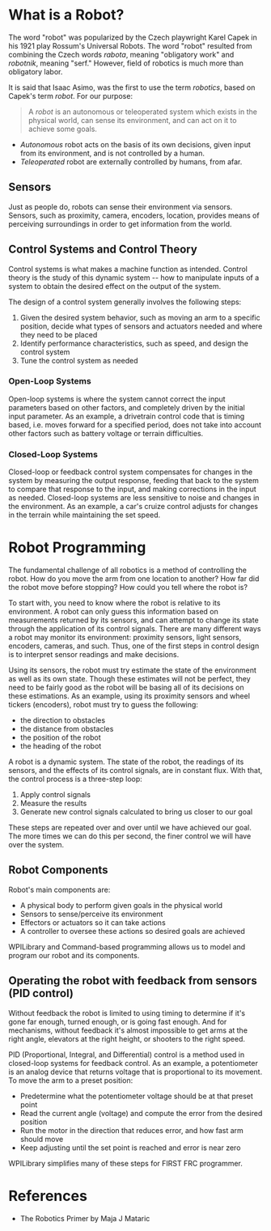# What is a Robot?
The word "robot" was popularized by the Czech playwright Karel Capek in his 1921
play Rossum's Universal Robots. The word "robot" resulted from combining the
Czech words _rabota_, meaning "obligatory work" and _robotnik_, meaning "serf."
However, field of robotics is much more than obligatory labor.

It is said that Isaac Asimo, was the first to use the term _robotics_, based on Capek's term _robot_. For our purpose:

> A _robot_ is an autonomous or teleoperated system which exists in the physical
> world, can sense its environment, and can act on it to achieve some goals.

- _Autonomous_ robot acts on the basis of its own decisions, given input
from its environment, and is not controlled by a human.
- _Teleoperated_ robot are externally controlled by humans, from afar.

## Sensors
Just as people do, robots can sense their environment via sensors. Sensors, such as proximity, camera, encoders, location, provides means of perceiving surroundings in order to get information from the world.

## Control Systems and Control Theory
Control systems is what makes a machine function as intended.
Control theory is the study of this dynamic system -- how to manipulate inputs of a system to obtain the desired effect on the output of the system.

The design of a control system generally involves the following steps:
1. Given the desired system behavior, such as moving an arm to a specific position, decide what types of sensors and actuators needed and where they need to be placed
2. Identify performance characteristics, such as speed, and design the control system
3. Tune the control system as needed

### Open-Loop Systems
Open-loop systems is where the system cannot correct the input parameters based on other factors, and completely driven by the initial input parameter. As an example, a drivetrain control code that is timing based, i.e. moves forward for a specified period, does not take into account other factors such as battery voltage or terrain difficulties.

### Closed-Loop Systems
Closed-loop or feedback control system compensates for changes in the system by measuring the output response, feeding that back to the system to compare that response to the input, and making corrections in the input as needed. Closed-loop systems are less sensitive to noise and changes in the environment. As an example, a car's cruize control adjusts for changes in the terrain while maintaining the set speed.

# Robot Programming
The fundamental challenge of all robotics is a method of controlling the robot.
How do you move the arm from one location to another? How far did the robot move
before stopping? How could you tell where the robot is?

To start with, you need to know where the robot is relative to its environment.
A robot can only guess this information based on measurements returned by its
sensors, and can attempt to change its state through the application of its
control signals. There are many different ways a robot may monitor its
environment: proximity sensors, light sensors, encoders, cameras, and such.
Thus, one of the first steps in control design is to interpret sensor readings
and make decisions.

Using its sensors, the robot must try estimate the state of the environment
as well as its own state. Though these estimates will not be perfect, they need to be fairly good as the robot will be basing all of its decisions on
these estimations. As an example, using its proximity sensors and wheel tickers (encoders), robot must
try to guess the following:

  - the direction to obstacles
  - the distance from obstacles
  - the position of the robot
  - the heading of the robot

A robot is a dynamic system. The state of the robot, the readings of its sensors, and the effects of its control signals, are in constant flux. With that, the control process is a three-step loop:

  1. Apply control signals
  2. Measure the results
  3. Generate new control signals calculated to bring us closer to our goal

These steps are repeated over and over until we have achieved our goal. The more times we can do this per second, the finer control we will have over the system.

## Robot Components
Robot's main components are:
- A physical body to perform given goals in the physical world
- Sensors to sense/perceive its environment
- Effectors or actuators so it can take actions
- A controller to oversee these actions so desired goals are achieved

WPILibrary and Command-based programming allows us to model and program our robot and its components.

## Operating the robot with feedback from sensors (PID control)
Without feedback the robot is limited to using timing to determine if it's gone far enough, turned enough, or is going fast enough. And for mechanisms, without feedback it's almost impossible to get arms at the right angle, elevators at the right height, or shooters to the right speed.

PID (Proportional, Integral, and Differential) control is a method used in closed-loop systems for feedback control. As an example, a potentiometer is an analog device that returns voltage that is proportional to its movement. To move the arm to a preset position:
  - Predetermine what the potentiometer voltage should be at that preset point
  - Read the current angle (voltage) and compute the error from the desired position
  - Run the motor in the direction that reduces error, and how fast arm should move
  - Keep adjusting until the set point is reached and error is near zero

WPILibrary simplifies many of these steps for FIRST FRC programmer.

# References
- The Robotics Primer by Maja J Mataric
